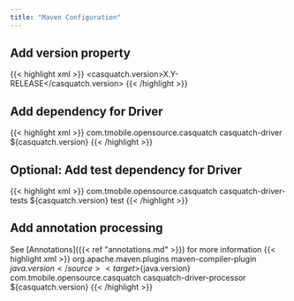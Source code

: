 ```yaml
---
title: "Maven Configuration"
---
```


## Add version property
{{< highlight xml >}}
<casquatch.version>X.Y-RELEASE</casquatch.version>
{{< /highlight >}}

## Add dependency for Driver
{{< highlight xml >}}
  <dependency>
    <groupId>com.tmobile.opensource.casquatch</groupId>
    <artifactId>casquatch-driver</artifactId>
    <version>${casquatch.version}</version>
  </dependency>
{{< /highlight >}}

## Optional: Add test dependency for Driver
{{< highlight xml >}}
  <dependency>
    <groupId>com.tmobile.opensource.casquatch</groupId>
    <artifactId>casquatch-driver-tests</artifactId>
    <version>${casquatch.version}</version>
    <scope>test</scope>
  </dependency>
{{< /highlight >}}
  
## Add annotation processing
See [Annotations]({{< ref "annotations.md" >}}) for more information
{{< highlight xml >}}
<build>
    <plugins>
        <plugin>
            <groupId>org.apache.maven.plugins</groupId>
            <artifactId>maven-compiler-plugin</artifactId>
            <configuration>
                <source>${java.version}</source>
                <target>${java.version}</target>
                <annotationProcessorPaths>
                    <path>
                        <groupId>com.tmobile.opensource.casquatch</groupId>
                        <artifactId>casquatch-driver-processor</artifactId>
                        <version>${casquatch.version}</version>
                    </path>
                </annotationProcessorPaths>
            </configuration>
        </plugin>
    </plugins>
</build>
{{< /highlight >}}
